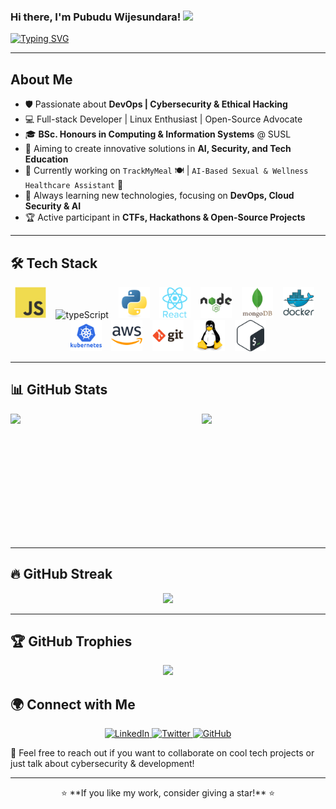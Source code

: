 ### Hi there, I'm Pubudu Wijesundara! <img src="https://media.giphy.com/media/hvRJCLFzcasrR4ia7z/giphy.gif" width="30px">

[![Typing SVG](https://readme-typing-svg.herokuapp.com?color=36BCF7&size=28&lines=Full-Stack+Developer;Tech+Educator;DevOps+Aspirant;Open-Source+Contributor)](https://git.io/typing-svg)

---

## About Me

- 🛡️ Passionate about **DevOps | Cybersecurity & Ethical Hacking**
- 💻 Full-stack Developer | Linux Enthusiast | Open-Source Advocate
- 🎓 **BSc. Honours in Computing & Information Systems** @ SUSL
- 🎯 Aiming to create innovative solutions in **AI, Security, and Tech Education**
- 🔭 Currently working on `TrackMyMeal` 🍽️ | `AI-Based Sexual & Wellness Healthcare Assistant` 🏥
- 🌱 Always learning new technologies, focusing on **DevOps, Cloud Security & AI**
- 🏆 Active participant in **CTFs, Hackathons & Open-Source Projects**

---

## 🛠️ Tech Stack

<p align="center">
  <img src="https://raw.githubusercontent.com/devicons/devicon/master/icons/javascript/javascript-original.svg" alt="JavaScript" width="50" height="50" />
  &nbsp;&nbsp;
  <img src="https://raw.githubusercontent.com/devicons/devicon/master/icons/typecript/typecript-original.svg" alt="typeScript" width="50" height="50" />
  &nbsp;&nbsp;
  <img src="https://raw.githubusercontent.com/devicons/devicon/master/icons/python/python-original.svg" alt="Python" width="50" height="50" />
  &nbsp;&nbsp;
  <img src="https://raw.githubusercontent.com/devicons/devicon/master/icons/react/react-original-wordmark.svg" alt="React" width="50" height="50" />
  &nbsp;&nbsp;
  <img src="https://raw.githubusercontent.com/devicons/devicon/master/icons/nodejs/nodejs-original-wordmark.svg" alt="Node.js" width="50" height="50" />
  &nbsp;&nbsp;
  <img src="https://raw.githubusercontent.com/devicons/devicon/master/icons/mongodb/mongodb-original-wordmark.svg" alt="MongoDB" width="50" height="50" />
  &nbsp;&nbsp;
  <img src="https://raw.githubusercontent.com/devicons/devicon/master/icons/docker/docker-original-wordmark.svg" alt="Docker" width="50" height="50" />
  &nbsp;&nbsp;
  <img src="https://raw.githubusercontent.com/devicons/devicon/master/icons/kubernetes/kubernetes-plain-wordmark.svg" alt="Kubernetes" width="50" height="50" />
  &nbsp;&nbsp;
  <img src="https://raw.githubusercontent.com/devicons/devicon/master/icons/amazonwebservices/amazonwebservices-original-wordmark.svg" alt="AWS" width="50" height="50" />
  &nbsp;&nbsp;
  <img src="https://raw.githubusercontent.com/devicons/devicon/master/icons/git/git-original-wordmark.svg" alt="Git" width="50" height="50" />
  &nbsp;&nbsp;
  <img src="https://raw.githubusercontent.com/devicons/devicon/master/icons/linux/linux-original.svg" alt="Linux" width="50" height="50" />
  &nbsp;&nbsp;
  <img src="https://raw.githubusercontent.com/devicons/devicon/master/icons/bash/bash-original.svg" alt="Bash" width="50" height="50" />
</p>

---

## 📊 GitHub Stats

<p align="center" style="display: flex; justify-content: center; gap: 10px;">
<img src="https://github-readme-stats.vercel.app/api?username=thewijay&show_icons=true&theme=cobalt&hide_border=true" style="flex: 6; max-width: 60%; height: 200px;" />
<img src="https://github-readme-stats.vercel.app/api/top-langs/?username=thewijay&layout=compact&theme=cobalt&hide_border=true"  style="flex: 4; max-width: 40%; height: 200px;" />
</p>

---

## 🔥 GitHub Streak

<p align="center">
  <img src="https://github-readme-streak-stats.herokuapp.com/?user=thewijay&theme=dark&hide_border=true" />
</p>

---

## 🏆 GitHub Trophies

<p align="center">
  <img src="https://github-profile-trophy.vercel.app/?username=thewijay&theme=darkhub&no-bg=true&margin-w=10" />
</p>

## 🌍 Connect with Me

<p align="center">
  <a href="https://www.linkedin.com/in/pubudu-wijesundara/">
    <img src="https://img.shields.io/badge/LinkedIn-0A66C2?style=for-the-badge&logo=linkedin&logoColor=white" alt="LinkedIn" />
  </a>
  <a href="https://twitter.com/">
    <img src="https://img.shields.io/badge/Twitter-1DA1F2?style=for-the-badge&logo=twitter&logoColor=white" alt="Twitter" />
  </a>
  <a href="https://github.com/thewijay">
    <img src="https://img.shields.io/badge/GitHub-181717?style=for-the-badge&logo=github&logoColor=white" alt="GitHub" />
  </a>
</p>

<!-- <a href="https://mylink.com">
  <img src="https://img.shields.io/badge/Portfolio-FF5722?style=for-the-badge&logo=Firefox&logoColor=white" alt="Portfolio" />
</a> -->

💬 Feel free to reach out if you want to collaborate on cool tech projects or just talk about cybersecurity & development!

---

<!-- ### 🦾 Fun Fact:
💡 My AI assistant is called **Neo** (inspired by sci-fi tech & AI assistants like J.A.R.V.I.S.)

--- -->
<p align="center">
⭐ **If you like my work, consider giving a star!** ⭐
</p>
